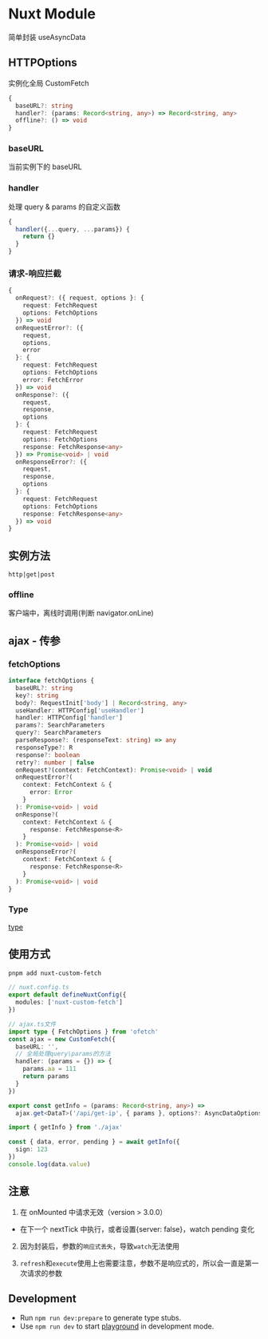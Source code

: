# Nuxt Module

简单封装 useAsyncData

## HTTPOptions

实例化全局 CustomFetch

```ts
{
  baseURL?: string
  handler?: (params: Record<string, any>) => Record<string, any>
  offline?: () => void
}
```

### baseURL

当前实例下的 baseURL

### handler

处理 query & params 的自定义函数

```ts
{
  handler({...query, ...params}) {
    return {}
  }
}
```

### 请求-响应拦截

```ts
{
  onRequest?: ({ request, options }: {
    request: FetchRequest
    options: FetchOptions
  }) => void
  onRequestError?: ({
    request,
    options,
    error
  }: {
    request: FetchRequest
    options: FetchOptions
    error: FetchError
  }) => void
  onResponse?: ({
    request,
    response,
    options
  }: {
    request: FetchRequest
    options: FetchOptions
    response: FetchResponse<any>
  }) => Promise<void> | void
  onResponseError?: ({
    request,
    response,
    options
  }: {
    request: FetchRequest
    options: FetchOptions
    response: FetchResponse<any>
  }) => void
}
```

## 实例方法

`http|get|post`

### offline

客户端中，离线时调用(判断 navigator.onLine)

## ajax - 传参

### fetchOptions

```ts
interface fetchOptions {
  baseURL?: string
  key?: string
  body?: RequestInit['body'] | Record<string, any>
  useHandler: HTTPConfig['useHandler']
  handler: HTTPConfig['handler']
  params?: SearchParameters
  query?: SearchParameters
  parseResponse?: (responseText: string) => any
  responseType?: R
  response?: boolean
  retry?: number | false
  onRequest?(context: FetchContext): Promise<void> | void
  onRequestError?(
    context: FetchContext & {
      error: Error
    }
  ): Promise<void> | void
  onResponse?(
    context: FetchContext & {
      response: FetchResponse<R>
    }
  ): Promise<void> | void
  onResponseError?(
    context: FetchContext & {
      response: FetchResponse<R>
    }
  ): Promise<void> | void
}
```

### Type

[type](https://nuxt.com/docs/api/composables/use-async-data#type)

## 使用方式

```bash
pnpm add nuxt-custom-fetch
```

```ts
// nuxt.config.ts
export default defineNuxtConfig({
  modules: ['nuxt-custom-fetch']
})

// ajax.ts文件
import type { FetchOptions } from 'ofetch'
const ajax = new CustomFetch({
  baseURL: '',
  // 全局处理query\params的方法
  handler: (params = {}) => {
    params.aa = 111
    return params
  }
})

export const getInfo = (params: Record<string, any>) =>
  ajax.get<DataT>('/api/get-ip', { params }, options?: AsyncDataOptions<DataT>)
```

```ts
import { getInfo } from './ajax'

const { data, error, pending } = await getInfo({
  sign: 123
})
console.log(data.value)
```

## 注意

1. 在 onMounted 中请求无效（version > 3.0.0）

- 在下一个 nextTick 中执行，或者设置{server: false}，watch pending 变化

2. 因为封装后，参数的`响应式丢失`，导致`watch`无法使用

3. `refresh`和`execute`使用上也需要注意，参数不是响应式的，所以会一直是第一次请求的参数

## Development

- Run `npm run dev:prepare` to generate type stubs.
- Use `npm run dev` to start [playground](./playground) in development mode.
